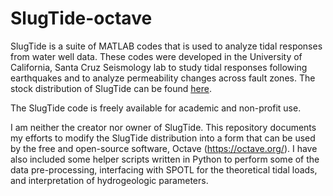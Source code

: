 # SlugTide-octave


SlugTide is a suite of MATLAB codes that is used to analyze tidal responses from water well data. These codes were developed in the University of California, Santa Cruz Seismology lab to study tidal responses following earthquakes and to analyze permeability changes across fault zones. The stock distribution of SlugTide can be found [here](https://websites.pmc.ucsc.edu/~seisweb/SlugTide/).

The SlugTide code is freely available for academic and non-profit use. 

I am neither the creator nor owner of SlugTide. This repository documents my efforts to modify the SlugTide distribution into a form that can be used by the free and open-source software, Octave (https://octave.org/).
I have also included some helper scripts written in Python to perform some of the data pre-processing, interfacing with SPOTL for the theoretical tidal loads, and interpretation of hydrogeologic parameters.

